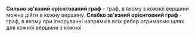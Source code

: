 **Сильно зв'язний орієнтований граф** - граф, в якому з кожної вершини можна дійти в кожну вершину. 
**Слабко зв'язний орієнтовний граф** - граф, в якому при ігноруванні напрямків всіх ребер отримаємо шлях для кожної вершини з кожної.